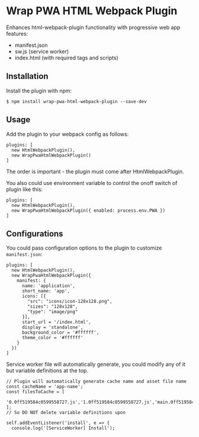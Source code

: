# Wrap PWA HTML Webpack Plugin

Enhances html-webpack-plugin functionality with progressive web app features:

* manifest.json
* sw.js (service worker)
* index.html (with required tags and scripts)

## Installation

Install the plugin with npm:

```
$ npm install wrap-pwa-html-webpack-plugin --save-dev
```

## Usage

Add the plugin to your webpack config as follows:

```
plugins: [
  new HtmlWebpackPlugin(),
  new WrapPwaHtmlWebpackPlugin()
]
```

The order is important - the plugin must come after HtmlWebpackPlugin.

You also could use environment variable to control the onoff switch of plugin like this:

```
plugins: [
  new HtmlWebpackPlugin(),
  new WrapPwaHtmlWebpackPlugin({ enabled: process.env.PWA })
]
```

## Configurations

You could pass configuration options to the plugin to customize `manifest.json`:

```
plugins: [
  new HtmlWebpackPlugin(),
  new WrapPwaHtmlWebpackPlugin({
    manifest: {
      name: 'application',
      short_name: 'app',
      icons: [{
        "src": "icons/icon-128x128.png",
        "sizes": "128x128",
        "type": "image/png"
      }],
      start_url = '/index.html',
      display = 'standalone',
      background_color = '#ffffff',
      theme_color = '#ffffff'
    }
  })
]
```

Service worker file will automatically generate, you could modify any of it but variable definitions at the top.

```
// Plugin will automatically generate cache name and asset file name
const cacheName = 'app-name';
const filesToCache = [
  '0.0ff519584c0599558727.js','1.0ff519584c0599558727.js','main.0ff519584c0599558727.js'
];
// So DO NOT delete variable definitions upon

self.addEventListener('install', e => {
  console.log('[ServiceWorker] Install');
```
